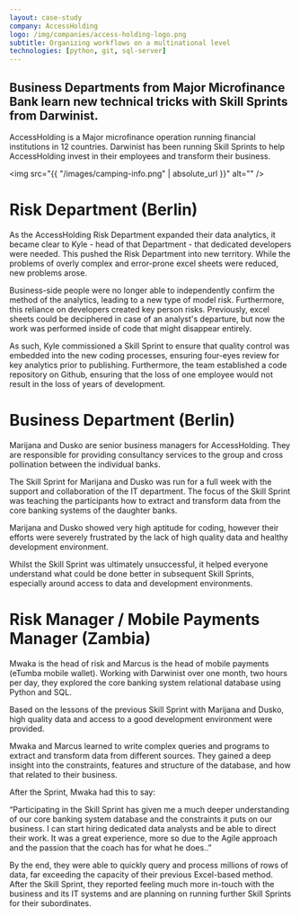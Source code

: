 ```yaml
---
layout: case-study
company: AccessHolding
logo: /img/companies/access-holding-logo.png
subtitle: Organizing workflows on a multinational level
technologies: [python, git, sql-server]
---
```


## Business Departments from Major Microfinance Bank learn new technical tricks with Skill Sprints from Darwinist.

AccessHolding is a Major microfinance operation running financial institutions in 12 countries. Darwinist has been running Skill Sprints to help AccessHolding invest in their employees and transform their business.

<span class="image right"><img src="{{ "/images/camping-info.png" | absolute_url }}" alt="" /></span>

# Risk Department (Berlin)

As the AccessHolding Risk Department expanded their data analytics, it became clear to Kyle - head of that Department - that dedicated developers were needed. This pushed the Risk Department into new territory. While the problems of overly complex and error-prone excel sheets were reduced, new problems arose.

Business-side people were no longer able to independently confirm the method of the analytics, leading to a new type of model risk. Furthermore, this reliance on developers created key person risks. Previously, excel sheets could be deciphered in case of an analyst's departure, but now the work was performed inside of code that might disappear entirely.

As such, Kyle commissioned a Skill Sprint to ensure that quality control was embedded into the new coding processes, ensuring four-eyes review for key analytics prior to publishing. Furthermore, the team established a code repository on Github, ensuring that the loss of one employee would not result in the loss of years of development.

# Business Department (Berlin)

Marijana and Dusko are senior business managers for AccessHolding. They are responsible for providing consultancy services to the group and cross pollination between the individual banks.

The Skill Sprint for Marijana and Dusko was run for a full week with the support and collaboration of the IT department. The focus of the Skill Sprint was teaching the participants how to extract and transform data from the core banking systems of the daughter banks.

Marijana and Dusko showed very high aptitude for coding, however their efforts were severely frustrated by the lack of high quality data and healthy development environment. 

Whilst the Skill Sprint was ultimately unsuccessful, it helped everyone understand what could be done better in subsequent Skill Sprints, especially around access to data and development environments.

# Risk Manager / Mobile Payments Manager (Zambia)

Mwaka is the head of risk and Marcus is the head of mobile payments (eTumba mobile wallet). Working with Darwinist over one month, two hours per day, they explored the core banking system relational database using Python and SQL.  

Based on the lessons of the previous Skill Sprint with Marijana and Dusko, high quality data and access to a good development environment were provided. 

Mwaka and Marcus learned to write complex queries and programs to extract and transform data from different sources. They gained a deep insight into the constraints, features and structure of the database, and how that related to their business.

After the Sprint, Mwaka had this to say:

<p class="box has-background-dark">“Participating in the Skill Sprint has given me a much deeper understanding of our core banking system database and the constraints it puts on our business. I can start hiring dedicated data analysts and be able to direct their work. It was a great experience, more so due to the Agile approach and the passion that the coach has for what he does..”</p>

By the end, they were able to quickly query and process millions of rows of data, far exceeding the capacity of their previous Excel-based method. After the Skill Sprint, they reported feeling much more in-touch with the business and its IT systems and are planning on running further Skill Sprints for their subordinates. 
